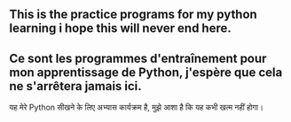 This is the practice programs for my python learning i hope this will never end here.
-------------------------------------------------------------------------------------
**Ce sont les programmes d'entraînement pour mon apprentissage de Python, j'espère que cela ne s'arrêtera jamais ici.**
-------------------------------------------------------------------------------------
यह मेरे Python सीखने के लिए अभ्यास कार्यक्रम है, मुझे आशा है कि यह कभी खत्म नहीं होगा।
